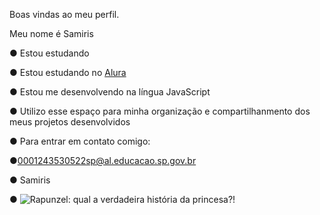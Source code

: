 Boas vindas ao meu perfil.

Meu nome é Samiris

 
 ● Estou estudando 

 ● Estou estudando no [Alura](https://www.alura.com.br/)

 ● Estou me desenvolvendo na língua JavaScript

 ● Utilizo esse espaço para minha organização e compartilhanmento dos meus projetos desenvolvidos

 ● Para entrar em contato comigo:

 ●0001243530522sp@al.educacao.sp.gov.br

 ● Samiris 

 ● <img src="https://conteudo.imguol.com.br/c/entretenimento/93/2023/08/08/rapunzel-tem-uma-historia-do-seculo-x-como-inspiracao-1691530753314_v2_900x506.jpg" alt="Rapunzel: qual a verdadeira história da princesa?"/>!
